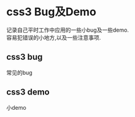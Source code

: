 # css3 Bug及Demo
记录自己平时工作中应用的一些小bug及一些demo.<br/> 
容易犯错误的小地方,以及一些注意事项.

## css3 bug
常见的bug

## css3 demo
小demo
